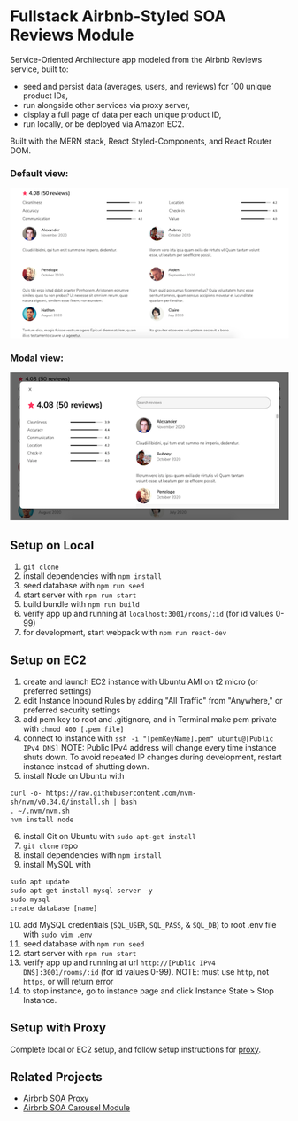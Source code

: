 # Fullstack Airbnb-Styled SOA Reviews Module

Service-Oriented Architecture app modeled from the Airbnb Reviews service, built to:
- seed and persist data (averages, users, and reviews) for 100 unique product IDs,
- run alongside other services via proxy server,
- display a full page of data per each unique product ID,
- run locally, or be deployed via Amazon EC2.

 Built with the MERN stack, React Styled-Components, and React Router DOM.

### Default view:
<p align="center">
<img src="screenshot1.png" width="600"/>
</p>

### Modal view:
<p align="center">
<img src="screenshot2.png" width="600"/>
</p>

## Setup on Local

1. `git clone`
1. install dependencies with `npm install`
1. seed database with `npm run seed`
1. start server with `npm run start`
1. build bundle with `npm run build`
1. verify app up and running at `localhost:3001/rooms/:id` (for id values 0-99)
1. for development, start webpack with `npm run react-dev`

## Setup on EC2

1. create and launch EC2 instance with Ubuntu AMI on t2 micro (or preferred settings)
1. edit Instance Inbound Rules by adding "All Traffic" from "Anywhere," or preferred security settings
1. add pem key to root and .gitignore, and in Terminal make pem private with `chmod 400 [.pem file]`
1. connect to instance with `ssh -i "[pemKeyName].pem" ubuntu@[Public IPv4 DNS]`
NOTE: Public IPv4 address will change every time instance shuts down. To avoid repeated IP changes during development, restart instance instead of shutting down.
1. install Node on Ubuntu with
```
curl -o- https://raw.githubusercontent.com/nvm-sh/nvm/v0.34.0/install.sh | bash
. ~/.nvm/nvm.sh
nvm install node
```
6. install Git on Ubuntu with `sudo apt-get install`
1. `git clone` repo
1. install dependencies with `npm install`
1. install MySQL with
```
sudo apt update
sudo apt-get install mysql-server -y
sudo mysql
create database [name]
```
10. add MySQL credentials (`SQL_USER`, `SQL_PASS`, & `SQL_DB`) to root .env file with `sudo vim .env`
1. seed database with `npm run seed`
1. start server with `npm run start`
1. verify app up and running at url `http://[Public IPv4 DNS]:3001/rooms/:id` (for id values 0-99).
NOTE: must use `http`, not `https`, or will return error
1. to stop instance, go to instance page and click Instance State > Stop Instance.

## Setup with Proxy

Complete local or EC2 setup, and follow setup instructions for [proxy](https://github.com/jhou12/airbnb-soa-proxy).

## Related Projects
  - [Airbnb SOA Proxy](https://github.com/jhou12/airbnb-soa-proxy)
  - [Airbnb SOA Carousel Module](https://github.com/jhou12/airbnb-soa-carousel-module)